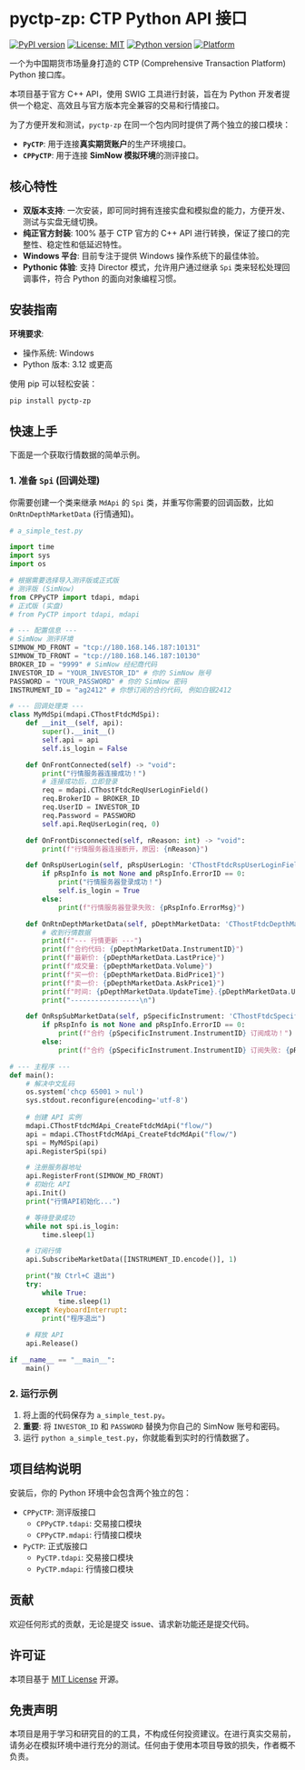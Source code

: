 # pyctp-zp: CTP Python API 接口

[![PyPI version](https://img.shields.io/pypi/v/pyctp-zp.svg)](https://pypi.org/project/pyctp-zp/)
[![License: MIT](https://img.shields.io/badge/License-MIT-yellow.svg)](https://opensource.org/licenses/MIT)
[![Python version](https://img.shields.io/pypi/pyversions/pyctp-zp.svg)](https://pypi.org/project/pyctp-zp/)
[![Platform](https://img.shields.io/badge/platform-windows-lightgrey.svg)](https://pypi.org/project/pyctp-zp/)

一个为中国期货市场量身打造的 CTP (Comprehensive Transaction Platform) Python 接口库。

本项目基于官方 C++ API，使用 SWIG 工具进行封装，旨在为 Python 开发者提供一个稳定、高效且与官方版本完全兼容的交易和行情接口。

为了方便开发和测试，`pyctp-zp` 在同一个包内同时提供了两个独立的接口模块：

* **`PyCTP`**: 用于连接**真实期货账户**的生产环境接口。
* **`CPPyCTP`**: 用于连接 **SimNow 模拟环境**的测评接口。

## 核心特性

* **双版本支持**: 一次安装，即可同时拥有连接实盘和模拟盘的能力，方便开发、测试与实盘无缝切换。
* **纯正官方封装**: 100% 基于 CTP 官方的 C++ API 进行转换，保证了接口的完整性、稳定性和低延迟特性。
* **Windows 平台**: 目前专注于提供 Windows 操作系统下的最佳体验。
* **Pythonic 体验**: 支持 Director 模式，允许用户通过继承 `Spi` 类来轻松处理回调事件，符合 Python 的面向对象编程习惯。

## 安装指南

**环境要求**:

* 操作系统: Windows
* Python 版本: 3.12 或更高

使用 pip 可以轻松安装：

```bash
pip install pyctp-zp
```

## 快速上手

下面是一个获取行情数据的简单示例。

### 1. 准备 `Spi` (回调处理)

你需要创建一个类来继承 `MdApi` 的 `Spi` 类，并重写你需要的回调函数，比如 `OnRtnDepthMarketData` (行情通知)。

```python
# a_simple_test.py

import time
import sys
import os

# 根据需要选择导入测评版或正式版
# 测评版 (SimNow)
from CPPyCTP import tdapi, mdapi
# 正式版 (实盘)
# from PyCTP import tdapi, mdapi

# --- 配置信息 ---
# SimNow 测评环境
SIMNOW_MD_FRONT = "tcp://180.168.146.187:10131"
SIMNOW_TD_FRONT = "tcp://180.168.146.187:10130"
BROKER_ID = "9999" # SimNow 经纪商代码
INVESTOR_ID = "YOUR_INVESTOR_ID" # 你的 SimNow 账号
PASSWORD = "YOUR_PASSWORD" # 你的 SimNow 密码
INSTRUMENT_ID = "ag2412" # 你想订阅的合约代码, 例如白银2412

# --- 回调处理类 ---
class MyMdSpi(mdapi.CThostFtdcMdSpi):
    def __init__(self, api):
        super().__init__()
        self.api = api
        self.is_login = False

    def OnFrontConnected(self) -> "void":
        print("行情服务器连接成功！")
        # 连接成功后，立即登录
        req = mdapi.CThostFtdcReqUserLoginField()
        req.BrokerID = BROKER_ID
        req.UserID = INVESTOR_ID
        req.Password = PASSWORD
        self.api.ReqUserLogin(req, 0)

    def OnFrontDisconnected(self, nReason: int) -> "void":
        print(f"行情服务器连接断开，原因: {nReason}")

    def OnRspUserLogin(self, pRspUserLogin: 'CThostFtdcRspUserLoginField', pRspInfo: 'CThostFtdcRspInfoField', nRequestID: 'int', bIsLast: 'bool') -> "void":
        if pRspInfo is not None and pRspInfo.ErrorID == 0:
            print("行情服务器登录成功！")
            self.is_login = True
        else:
            print(f"行情服务器登录失败: {pRspInfo.ErrorMsg}")

    def OnRtnDepthMarketData(self, pDepthMarketData: 'CThostFtdcDepthMarketDataField') -> "void":
        # 收到行情数据
        print(f"--- 行情更新 ---")
        print(f"合约代码: {pDepthMarketData.InstrumentID}")
        print(f"最新价: {pDepthMarketData.LastPrice}")
        print(f"成交量: {pDepthMarketData.Volume}")
        print(f"买一价: {pDepthMarketData.BidPrice1}")
        print(f"卖一价: {pDepthMarketData.AskPrice1}")
        print(f"时间: {pDepthMarketData.UpdateTime}.{pDepthMarketData.UpdateMillisec}")
        print("-----------------\n")

    def OnRspSubMarketData(self, pSpecificInstrument: 'CThostFtdcSpecificInstrumentField', pRspInfo: 'CThostFtdcRspInfoField', nRequestID: 'int', bIsLast: 'bool') -> "void":
        if pRspInfo is not None and pRspInfo.ErrorID == 0:
            print(f"合约 {pSpecificInstrument.InstrumentID} 订阅成功！")
        else:
            print(f"合约 {pSpecificInstrument.InstrumentID} 订阅失败: {pRspInfo.ErrorMsg if pRspInfo else '未知错误'}")

# --- 主程序 ---
def main():
    # 解决中文乱码
    os.system('chcp 65001 > nul')
    sys.stdout.reconfigure(encoding='utf-8')
  
    # 创建 API 实例
    mdapi.CThostFtdcMdApi_CreateFtdcMdApi("flow/")
    api = mdapi.CThostFtdcMdApi_CreateFtdcMdApi("flow/")
    spi = MyMdSpi(api)
    api.RegisterSpi(spi)

    # 注册服务器地址
    api.RegisterFront(SIMNOW_MD_FRONT)
    # 初始化 API
    api.Init()
    print("行情API初始化...")

    # 等待登录成功
    while not spi.is_login:
        time.sleep(1)

    # 订阅行情
    api.SubscribeMarketData([INSTRUMENT_ID.encode()], 1)

    print("按 Ctrl+C 退出")
    try:
        while True:
            time.sleep(1)
    except KeyboardInterrupt:
        print("程序退出")
  
    # 释放 API
    api.Release()

if __name__ == "__main__":
    main()
```

### 2. 运行示例

1. 将上面的代码保存为 `a_simple_test.py`。
2. **重要**: 将 `INVESTOR_ID` 和 `PASSWORD` 替换为你自己的 SimNow 账号和密码。
3. 运行 `python a_simple_test.py`，你就能看到实时的行情数据了。

## 项目结构说明

安装后，你的 Python 环境中会包含两个独立的包：

* `CPPyCTP`: 测评版接口
  * `CPPyCTP.tdapi`: 交易接口模块
  * `CPPyCTP.mdapi`: 行情接口模块
* `PyCTP`: 正式版接口
  * `PyCTP.tdapi`: 交易接口模块
  * `PyCTP.mdapi`: 行情接口模块

## 贡献

欢迎任何形式的贡献，无论是提交 issue、请求新功能还是提交代码。

## 许可证

本项目基于 [MIT License](LICENSE) 开源。

## 免责声明

本项目是用于学习和研究目的的工具，不构成任何投资建议。在进行真实交易前，请务必在模拟环境中进行充分的测试。任何由于使用本项目导致的损失，作者概不负责。
